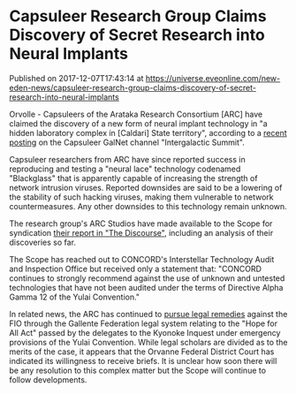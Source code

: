 # Capsuleer Research Group Claims Discovery of Secret Research into Neural Implants
Published on 2017-12-07T17:43:14 at https://universe.eveonline.com/new-eden-news/capsuleer-research-group-claims-discovery-of-secret-research-into-neural-implants

Orvolle - Capsuleers of the Arataka Research Consortium [ARC] have claimed the discovery of a new form of neural implant technology in "a hidden laboratory complex in [Caldari] State territory", according to a [recent posting](https://forums.eveonline.com/t/arc-investigation-of-hidden-laboratory-complex-underway/43638) on the Capsuleer GalNet channel "Intergalactic Summit".

Capsuleer researchers from ARC have since reported success in reproducing and testing a "neural lace" technology codenamed "Blackglass" that is apparently capable of increasing the strength of network intrusion viruses. Reported downsides are said to be a lowering of the stability of such hacking viruses, making them vulnerable to network countermeasures. Any other downsides to this technology remain unknown.

The research group's ARC Studios have made available to the Scope for syndication [their report in "The Discourse"](https://www.youtube.com/watch?v=BwDv77Pf9Fg), including an analysis of their discoveries so far.

The Scope has reached out to CONCORD's Interstellar Technology Audit and Inspection Office but received only a statement that: "CONCORD continues to strongly recommend against the use of unknown and untested technologies that have not been audited under the terms of Directive Alpha Gamma 12 of the Yulai Convention."

In related news, the ARC has continued to [pursue legal remedies](https://forums.eveonline.com/t/arc-hope-for-all-act-litigation/29404) against the FIO through the Gallente Federation legal system relating to the "Hope for All Act" passed by the delegates to the Kyonoke Inquest under emergency provisions of the Yulai Convention. While legal scholars are divided as to the merits of the case, it appears that the Orvanne Federal District Court has indicated its willingness to receive briefs. It is unclear how soon there will be any resolution to this complex matter but the Scope will continue to follow developments.
